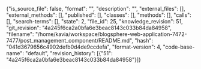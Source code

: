 {"is_source_file": false, "format": "", "description": "", "external_files": [], "external_methods": [], "published": [], "classes": [], "methods": [], "calls": [], "search-terms": [], "state": 2, "file_id": 25, "knowledge_revision": 51, "git_revision": "4a245f6ca2a0bfa6e3beac8143c033b84da84958", "filename": "/home/kavia/workspace/blogsphere-web-application-7472-7477/post_management_component/README.md", "hash": "041d3679656c4902defb0d4de9ccdefa", "format-version": 4, "code-base-name": "default", "revision_history": [{"51": "4a245f6ca2a0bfa6e3beac8143c033b84da84958"}]}